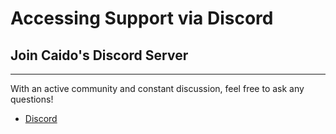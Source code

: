 # Accessing Support via Discord

## Join Caido's Discord Server

---

With an active community and constant discussion, feel free to ask any questions!

- [Discord](https://links.caido.io/www-discord)
